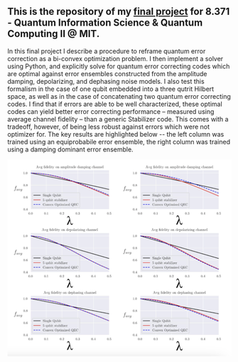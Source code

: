 ## This is the repository of my [final project](https://github.com/JamesMcGreivy/convex-quantum-error-correction/blob/main/8_371_Final_Project_Paper.pdf) for 8.371 - Quantum Information Science & Quantum Computing II @ MIT.

In this final project I describe a procedure to reframe quantum error correction as a bi-convex optimization problem. I then implement a solver using Python, and explicitly solve for quantum error correcting codes which are optimal against error ensembles constructed from the amplitude damping, depolarizing, and dephasing noise models. I also test this formalism in the case of one qubit embedded into a three qutrit Hilbert space, as well as in the case of concatenating two quantum error correcting codes. I find that if errors are able to be well characterized, these optimal codes can yield better error correcting performance – measured using average channel fidelity – than a generic Stabilizer code. This comes with a tradeoff, however, of being less robust against errors which were not optimizer for. The key results are highlighted below -- the left column was trained using an equiprobabile error ensemble, the right column was trained using a damping dominant error ensemble.

<img width="600" alt="spectra" src="https://github.com/JamesMcGreivy/convex-quantum-error-correction/blob/main/assets/results.png">
